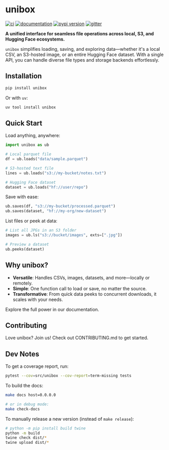 # unibox

[![ci](https://github.com/trojblue/unibox/workflows/ci/badge.svg)](https://github.com/trojblue/unibox/actions?query=workflow%3Aci)
[![documentation](https://img.shields.io/badge/docs-mkdocs-708FCC.svg?style=flat)](https://trojblue.github.io/unibox/)
[![pypi version](https://img.shields.io/pypi/v/unibox.svg)](https://pypi.org/project/unibox/)
[![gitter](https://badges.gitter.im/join%20chat.svg)](https://app.gitter.im/#/room/#unibox:gitter.im)

**A unified interface for seamless file operations across local, S3, and Hugging Face ecosystems.**

`unibox` simplifies loading, saving, and exploring data—whether it's a local CSV, an S3-hosted image, or an entire Hugging Face dataset. With a single API, you can handle diverse file types and storage backends effortlessly.

## Installation

```bash
pip install unibox
```

Or with `uv`:

```bash
uv tool install unibox
```



## Quick Start

Load anything, anywhere:

```python
import unibox as ub

# Local parquet file
df = ub.loads("data/sample.parquet")

# S3-hosted text file
lines = ub.loads("s3://my-bucket/notes.txt")

# Hugging Face dataset
dataset = ub.loads("hf://user/repo")
```

Save with ease:

```python
ub.saves(df, "s3://my-bucket/processed.parquet")
ub.saves(dataset, "hf://my-org/new-dataset")
```

List files or peek at data:

```python
# List all JPGs in an S3 folder
images = ub.ls("s3://bucket/images", exts=[".jpg"])

# Preview a dataset
ub.peeks(dataset)
```



## Why unibox?

- **Versatile**: Handles CSVs, images, datasets, and more—locally or remotely.
- **Simple**: One function call to load or save, no matter the source.
- **Transformative**: From quick data peeks to concurrent downloads, it scales with your needs.



Explore the full power in our documentation.



## Contributing

Love unibox? Join us! Check out CONTRIBUTING.md to get started.

## Dev Notes

To get a coverage report, run:

```bash
pytest --cov=src/unibox --cov-report=term-missing tests
```

To build the docs:

```bash
make docs host=0.0.0.0

# or in debug mode:
make check-docs
```

To manually release a new version (instead of `make release`):

```bash
# python -m pip install build twine
python -m build
twine check dist/*
twine upload dist/*
```
